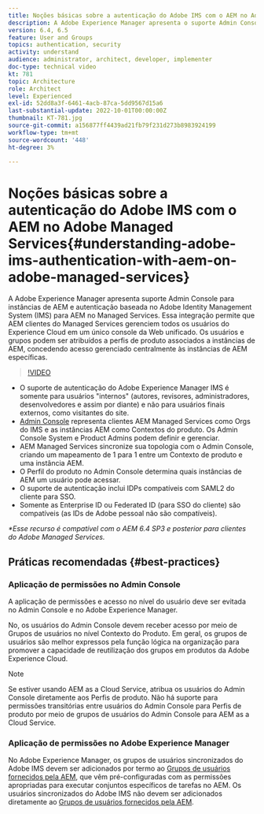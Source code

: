 ```yaml
---
title: Noções básicas sobre a autenticação do Adobe IMS com o AEM no Adobe Managed Services
description: A Adobe Experience Manager apresenta o suporte Admin Console para instâncias de AEM e a autenticação baseada no Adobe IMS (Identity Management System) para AEM no Managed Services.   Essa integração permite que AEM clientes do Managed Services gerenciem todos os usuários do Experience Cloud em um único console da Web unificado. Usuários e grupos podem ser atribuídos a perfis de produtos associados a instâncias de AEM, concedendo acesso gerenciado centralmente às instâncias de AEM específicas.
version: 6.4, 6.5
feature: User and Groups
topics: authentication, security
activity: understand
audience: administrator, architect, developer, implementer
doc-type: technical video
kt: 781
topic: Architecture
role: Architect
level: Experienced
exl-id: 52dd8a3f-6461-4acb-87ca-5dd9567d15a6
last-substantial-update: 2022-10-01T00:00:00Z
thumbnail: KT-781.jpg
source-git-commit: a156877ff4439ad21fb79f231d273b8983924199
workflow-type: tm+mt
source-wordcount: '448'
ht-degree: 3%

---
```


# Noções básicas sobre a autenticação do Adobe IMS com o AEM no Adobe Managed Services{#understanding-adobe-ims-authentication-with-aem-on-adobe-managed-services}

A Adobe Experience Manager apresenta suporte Admin Console para instâncias de AEM e autenticação baseada no Adobe Identity Management System (IMS) para AEM no Managed Services.   Essa integração permite que AEM clientes do Managed Services gerenciem todos os usuários do Experience Cloud em um único console da Web unificado. Os usuários e grupos podem ser atribuídos a perfis de produto associados a instâncias de AEM, concedendo acesso gerenciado centralmente às instâncias de AEM específicas.

>[!VIDEO](https://video.tv.adobe.com/v/26170?quality=12&learn=on)

* O suporte de autenticação do Adobe Experience Manager IMS é somente para usuários &quot;internos&quot; (autores, revisores, administradores, desenvolvedores e assim por diante) e não para usuários finais externos, como visitantes do site.
* [Admin Console](https://adminconsole.adobe.com/) representa clientes AEM Managed Services como Orgs do IMS e as instâncias AEM como Contextos do produto. Os Admin Console System e Product Admins podem definir e gerenciar.
* AEM Managed Services sincronize sua topologia com o Admin Console, criando um mapeamento de 1 para 1 entre um Contexto de produto e uma instância AEM.
* O Perfil do produto no Admin Console determina quais instâncias de AEM um usuário pode acessar.
* O suporte de autenticação inclui IDPs compatíveis com SAML2 do cliente para SSO.
* Somente as Enterprise ID ou Federated ID (para SSO do cliente) são compatíveis (as IDs de Adobe pessoal não são compatíveis).

*&#42;Esse recurso é compatível com o AEM 6.4 SP3 e posterior para clientes do Adobe Managed Services.*

## Práticas recomendadas {#best-practices}

### Aplicação de permissões no Admin Console

A aplicação de permissões e acesso no nível do usuário deve ser evitada no Admin Console e no Adobe Experience Manager.

No, os usuários do Admin Console devem receber acesso por meio de Grupos de usuários no nível Contexto do Produto. Em geral, os grupos de usuários são melhor expressos pela função lógica na organização para promover a capacidade de reutilização dos grupos em produtos da Adobe Experience Cloud.

>[!NOTE]
>
> Se estiver usando AEM as a Cloud Service, atribua os usuários do Admin Console diretamente aos Perfis de produto. Não há suporte para permissões transitórias entre usuários do Admin Console para Perfis de produto por meio de grupos de usuários do Admin Console para AEM as a Cloud Service.

### Aplicação de permissões no Adobe Experience Manager

No Adobe Experience Manager, os grupos de usuários sincronizados do Adobe IMS devem ser adicionados por termo ao [Grupos de usuários fornecidos pela AEM](https://experienceleague.adobe.com/docs/experience-manager-64/administering/security/security.html?lang=pt-BR), que vêm pré-configuradas com as permissões apropriadas para executar conjuntos específicos de tarefas no AEM. Os usuários sincronizados do Adobe IMS não devem ser adicionados diretamente ao [Grupos de usuários fornecidos pela AEM](https://experienceleague.adobe.com/docs/experience-manager-64/administering/security/security.html).

